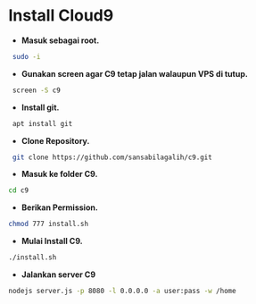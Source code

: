 # Install Cloud9

- **Masuk sebagai root.**

```bash
 sudo -i
```

- **Gunakan screen agar C9 tetap jalan walaupun VPS di tutup.**

```bash
 screen -S c9
```

- **Install git.**

```bash
 apt install git
```

- **Clone Repository.**

```bash
 git clone https://github.com/sansabilagalih/c9.git
```

- **Masuk ke folder C9.**

```bash
cd c9
```

- **Berikan Permission.**

```bash 
chmod 777 install.sh
```

- **Mulai Install C9.**

```bash
./install.sh
```

- **Jalankan server C9**
```bash
nodejs server.js -p 8080 -l 0.0.0.0 -a user:pass -w /home
```


